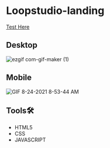 # Loopstudio-landing
 [Test Here](https://zen-villani-d474a6.netlify.app/)
## Desktop
  ![ezgif com-gif-maker (1)](https://user-images.githubusercontent.com/50673887/130646520-1e8e7431-d6a0-4aa6-a4ad-852e5916c4f7.gif)
 ## Mobile
  ![GIF 8-24-2021 8-53-44 AM](https://user-images.githubusercontent.com/50673887/130649515-90108561-42ac-430c-9d6b-5fd3be0c0e25.gif)
 ## Tools🛠
  
 <ul>
  <li>HTML5</li>
  <li>CSS</li>
  <li>JAVASCRIPT</li>
</ul>

